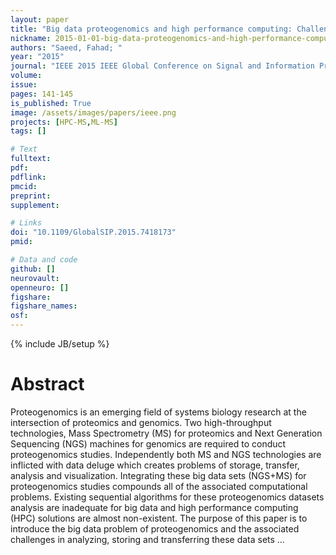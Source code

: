 ```yaml
---
layout: paper
title: "Big data proteogenomics and high performance computing: Challenges and opportunities"
nickname: 2015-01-01-big-data-proteogenomics-and-high-performance-computing--challenges-and-opportunities
authors: "Saeed, Fahad; "
year: "2015"
journal: "IEEE 2015 IEEE Global Conference on Signal and Information Processing (GlobalSIP)"
volume: 
issue:
pages: 141-145
is_published: True
image: /assets/images/papers/ieee.png
projects: [HPC-MS,ML-MS]
tags: []

# Text
fulltext:
pdf:
pdflink:
pmcid:
preprint: 
supplement:

# Links
doi: "10.1109/GlobalSIP.2015.7418173"
pmid:

# Data and code
github: []
neurovault:
openneuro: []
figshare:
figshare_names:
osf:
---
```

{% include JB/setup %}

# Abstract

Proteogenomics is an emerging field of systems biology research at the intersection of proteomics and genomics. Two high-throughput technologies, Mass Spectrometry (MS) for proteomics and Next Generation Sequencing (NGS) machines for genomics are required to conduct proteogenomics studies. Independently both MS and NGS technologies are inflicted with data deluge which creates problems of storage, transfer, analysis and visualization. Integrating these big data sets (NGS+MS) for proteogenomics studies compounds all of the associated computational problems. Existing sequential algorithms for these proteogenomics datasets analysis are inadequate for big data and high performance computing (HPC) solutions are almost non-existent. The purpose of this paper is to introduce the big data problem of proteogenomics and the associated challenges in analyzing, storing and transferring these data sets …
